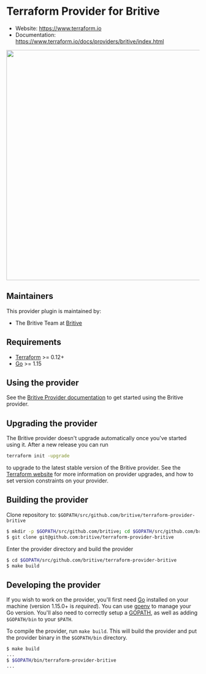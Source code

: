 Terraform Provider for Britive
==================

- Website: https://www.terraform.io
- Documentation: https://www.terraform.io/docs/providers/britive/index.html
<img src="https://cdn.rawgit.com/hashicorp/terraform-website/master/content/source/assets/images/logo-hashicorp.svg" width="600px">

Maintainers
-----------

This provider plugin is maintained by:

* The Britive Team at [Britive](https://www.britive.com/)

Requirements
------------

- [Terraform](https://www.terraform.io/downloads.html) >= 0.12+
- [Go](https://golang.org/doc/install) >= 1.15


Using the provider
----------------------

See the [Britive Provider documentation](https://www.terraform.io/docs/providers/britive/index.html) to get started using the
Britive provider.


Upgrading the provider
----------------------

The Britive provider doesn't upgrade automatically once you've started using it. After a new release you can run

```bash
terraform init -upgrade
```

to upgrade to the latest stable version of the Britive provider. See the [Terraform website](https://www.terraform.io/docs/configuration/providers.html#provider-versions)
for more information on provider upgrades, and how to set version constraints on your provider.

Building the provider
---------------------

Clone repository to: `$GOPATH/src/github.com/britive/terraform-provider-britive`

```sh
$ mkdir -p $GOPATH/src/github.com/britive; cd $GOPATH/src/github.com/britive
$ git clone git@github.com:britive/terraform-provider-britive
```

Enter the provider directory and build the provider

```sh
$ cd $GOPATH/src/github.com/britive/terraform-provider-britive
$ make build
```

Developing the provider
---------------------------

If you wish to work on the provider, you'll first need [Go](http://www.golang.org)
installed on your machine (version 1.15.0+ is *required*). You can use [goenv](https://github.com/syndbg/goenv)
to manage your Go version. You'll also need to correctly setup a [GOPATH](http://golang.org/doc/code.html#GOPATH),
as well as adding `$GOPATH/bin` to your `$PATH`.

To compile the provider, run `make build`.
This will build the provider and put the provider binary in the `$GOPATH/bin`
directory.

```sh
$ make build
...
$ $GOPATH/bin/terraform-provider-britive
...
```